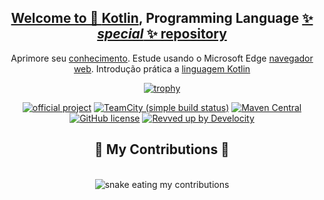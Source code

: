 
<div><a href="https://github.com/octoelli">
    <div  align="center">
        
##  Welcome to 👋 [Kotlin](https://kotlinlang.org/), Programming Language [✨ _special_ ✨ repository](https://github.com/octoelli/Rodrigo-Luis-Coelli/)


<!--
**octoelli/octoelli** is a ✨ _special_ ✨ repository because its `README.md` (this file) appears on your GitHub profile.

Here are some ideas to get you started:

- 🔭 I’m currently working on ...
- 🌱 I’m currently learning ...
- 👯 I’m looking to collaborate on ...
- 🤔 I’m looking for help with ...
- 💬 Ask me about ...
- 📫 How to reach me: ...
- 😄 Pronouns: ...
- ⚡ Fun fact: ...
-->


  
Aprimore seu [conhecimento](https://ai.google.dev/).
Estude usando o Microsoft Edge [navegador web](https://www.microsoft.com/pt-br/edge/download?msockid=1c4fe7f3187a6a6229b4f35f19cb6b24&form=MA13FJ). 
Introdução prática a [linguagem Kotlin](https://play.kotlinlang.org/byExample/01_introduction/01_Hello%20world)

[![trophy](https://github-profile-trophy.vercel.app/?username=octoelli&theme=dracula)](https://github.com/stars/octoelli/lists/future-ideas)

[![official project](https://jb.gg/badges/official.svg)](https://confluence.jetbrains.com/display/ALL/JetBrains+on+GitHub)
[![TeamCity (simple build status)](https://img.shields.io/teamcity/http/teamcity.jetbrains.com/s/Kotlin_KotlinPublic_Compiler.svg)](https://teamcity.jetbrains.com/buildConfiguration/Kotlin_KotlinPublic_Compiler?branch=%3Cdefault%3E&buildTypeTab=overview&mode=builds)
[![Maven Central](https://img.shields.io/maven-central/v/org.jetbrains.kotlin/kotlin-maven-plugin.svg)](https://search.maven.org/#search%7Cga%7C1%7Cg%3A%22org.jetbrains.kotlin%22)
[![GitHub license](https://img.shields.io/badge/license-Apache%20License%202.0-blue.svg?style=flat)](https://www.apache.org/licenses/LICENSE-2.0)
[![Revved up by Develocity](https://img.shields.io/badge/Revved%20up%20by-Develocity-06A0CE?logo=Gradle&labelColor=02303A)](https://ge.jetbrains.com/scans?search.rootProjectNames=Kotlin)
<div align="center">
  <h2>🐍 My Contributions 🐍</h2>
  <br>
  <img alt="snake eating my contributions" src="https://github.com/octoelli/octoelli/blob/main/github-user-contribution.svg" />
  
  <br/><br/><br/>
</div>

  </div>
</div>
